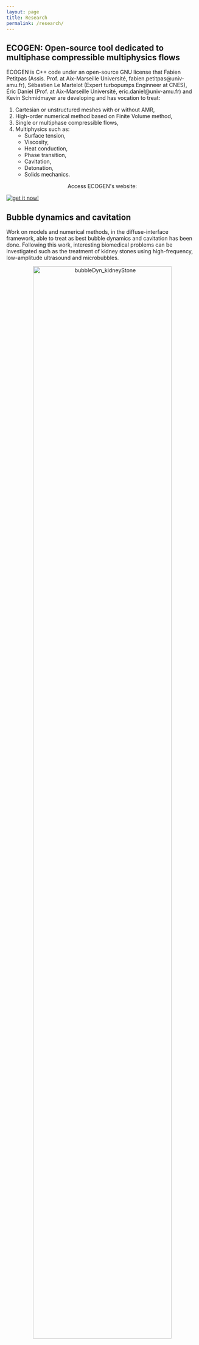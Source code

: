 ```yaml
---
layout: page
title: Research
permalink: /research/
---
```


<article>
	<h2> ECOGEN: Open-source tool dedicated to multiphase compressible multiphysics flows </h2>
	<p> ECOGEN is C++ code under an open-source GNU license that Fabien Petitpas (Assis. Prof. at Aix-Marseille Université, fabien.petitpas@univ-amu.fr), Sébastien Le Martelot (Expert turbopumps Enginneer at CNES), Éric Daniel (Prof. at Aix-Marseille Université, eric.daniel@univ-amu.fr) and Kevin Schmidmayer are developing and has vocation to treat:
		<ol>
			<li> Cartesian or unstructured meshes with or without AMR, </li>
			<li> High-order numerical method based on Finite Volume method, </li>
			<li> Single or multiphase compressible flows, </li>
			<li> Multiphysics such as:
				<ul>
					<li> Surface tension, </li>
					<li> Viscosity, </li>
					<li> Heat conduction, </li>
					<li> Phase transition, </li>
					<li> Cavitation, </li>
					<li> Detonation, </li>
					<li> Solids mechanics. </li>
				</ul>
			</li>
		</ol>
	</p>
	<p style="text-align:center;">Access ECOGEN's website:</p>
	<div class="buttonECOGEN"> 
		<a href="https://code-mphi.github.io/ECOGEN/" target="_blank"> <img src="{{ "/assets/images/transparent.png" | prepend: site.baseurl }}" alt="get it now!" /> </a> 
	</div>
</article>

<article>
	<h2> Bubble dynamics and cavitation </h2>
	<p> Work on models and numerical methods, in the diffuse-interface framework, able to treat as best bubble dynamics and cavitation has been done. Following this work, interesting biomedical problems can be investigated such as the treatment of kidney stones using high-frequency, low-amplitude ultrasound and microbubbles.
	</p>
	<center><img src="{{ "/assets/images/bubbleDyn_kidneyStone.png" | prepend: site.baseurl }}" alt="bubbleDyn_kidneyStone" style="width: 85%; height: 85%;" /></center>
	<figcaption>Collapse of a microbubble at the surface of urinary stone. On the left, image of a kidney stone. On the right, snapshots of experimental (a) and simulation (b) results. In (b), the upper half shows pressure in color on a logarithmic scale and the color image is overlaid by the volume fraction of gas shown in black and white, with an opacity function to render translucent surfaces. The black shows regions of high gas content. The opaqueness decreases with volume fraction until the gas volume fraction is zero (100% liquid) depicted as 100% transparent. The lower half shows numerical schlieren.</figcaption>
</article>

<article>
	<h2> Water-droplet and water-column atomization </h2>
	<p> A new model and numerical method have been proposed to solve multiphase compressible flows with surface tension:
		This new model is in agreement with physical principles of conservation, respects the second law of thermodynamics and is shown hyperbolic in a 3D framework. A new numerical method is also proposed where the global system of equations is split into several submodels. Each submodel is hyperbolic and can be solved with an adequate numerical method. The surface-tension effects were earlier validated thanks to comparison with analytical solutions (Laplace law) and has been shown to give better results than the traditional source-term-integration method. The simulations are also using a new Adaptive Mesh Refinement method (AMR) method. The water-droplet and water-column breakup is made by a high-speed flow behind a shock wave to therefore proceed to the atomization.
	</p>
	<center><iframe src="https://player.vimeo.com/video/169677099" width="512" height="288" frameborder="0" allow="autoplay; fullscreen" allowfullscreen></iframe></center>
	<figcaption>Early stages of a water-column breakup by a shock wave. Wave propagation is shown through a schlieren visualization (function of the mixture-density gradient).</figcaption>
	<p> </p>
	<center><iframe src="https://player.vimeo.com/video/365306429" width="640" height="400" frameborder="0" allow="autoplay; fullscreen" allowfullscreen></iframe></center>
	<figcaption>Atomization of a water column by a high-speed flow propagating from the left to the right and induced by a shock wave. On the upper half, the water is shown in red and the mist of micrometer water droplets is shown in blue. On the lower half, vorticity is shown.</figcaption>
	<center><img src="{{ "/assets/images/3Datom_mesh.png" | prepend: site.baseurl }}" alt="3Datom_mesh" style="width: 75%; height: 75%;" /></center>
	<figcaption>Snapshot of water-droplet atomization. Visualization of vorticity contour on the upper half with velocity-magnitude colors (high velocity in red and low velocity in blue) and visualization of the AMR mesh on the lower half colored by the different cores used (adaptive parallel load balancing is used).</figcaption>
	<p> </p>
	<center><iframe src="https://player.vimeo.com/video/365286902" width="640" height="331" frameborder="0" allow="autoplay; fullscreen" allowfullscreen></iframe></center>
	<figcaption>Water-droplet atomization. Visualization of volume-fraction contour on the left and vorticity contour on the right with velocity-magnitude colors (high velocity in red and low velocity in blue).</figcaption>
</article>

<article>
	<h2> Sediment-laden density currents propagating down slopes into stratified ambient </h2>
	<center><img src="{{ "/assets/images/turbidity_3D.png" | prepend: site.baseurl }}" alt="turbidity_3D" style="width: 90%; height: 90%;" /></center>
	<p> Intrusions can form when sediment-laden gravity currents propagate down the continental slope into the density stratified ambient ocean. As the particles settle from the initially bottom propagating sediment-laden current, its bulk density decreases, and it eventually lifts off the ground to propagate as an intrusion current. Numerical simulations have been performed to study such currents in the lock-exchange configuration. The flow characteristics of the currents, such as their front speed, their lift-off location and their deposit profiles were analyzed as functions of particle size, ambient strength and Reynolds number. As a general trend, currents with larger particles lift off earlier to form intrusions, and they propagate closer to the top surface as compared to currents with smaller particles. Comparison of our simulation results with laboratory experiments of Snow and Sutherland (2014) were shown.
	</p>
	<center><img src="{{ "/assets/images/turbidity_comparisonExp.png" | prepend: site.baseurl }}" alt="turbidity_comparisonExp" /></center>
</article>

<article>
	<h2> Heat exchanger with dynamic wall </h2>
	<p> Compactness, efficiency and control of heat exchangers are of great interest in many processes. A technological breakthrough must be achieved to go further in their ability to respond to the needs. In this view, a new concept of heat exchanger at millimeter scale has been proposed. It consists in dynamically deforming at least one of the walls in order to obtain a progressive corrugated channel.
	</p>
	<p> Systematic studies were performed in single-phase flow on the different deformation parameters that allow obtaining the flow and heat-transfer characteristics of the system. The optimum operating conditions for thermal control of electronic components are determined. It has been observed the dynamic wall deformation induces a significant pumping effect. Intensification of heat transfer remains very important even for highly degraded waveforms although the pumping efficiency is reduced in this case.
	</p>
	<center><img src="{{ "/assets/images/heatExchanger_mesh.jpg" | prepend: site.baseurl }}" alt="heatExchanger_mesh" style="width: 65%; height: 65%;" /></center>
	<center><img src="{{ "/assets/images/heatExchanger_temperature.jpg" | prepend: site.baseurl }}" alt="heatExchanger_temperature" style="width: 95%; height: 95%;" /></center>
</article>
